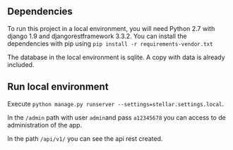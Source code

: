 ## Dependencies
To run this project in a local environment, you will need Python 2.7 with django 1.9 and djangorestframework 3.3.2.
You can install the dependencies with pip using `pip install -r requirements-vendor.txt`

The database in the local environment is sqlite. A copy with data is already included.

## Run local environment
Execute `python manage.py runserver --settings=stellar.settings.local`.

In the `/admin` path with user `admin`and pass `a12345678` you can access to de administration of the app.

In the path `/api/v1/` you can see the api rest created.


